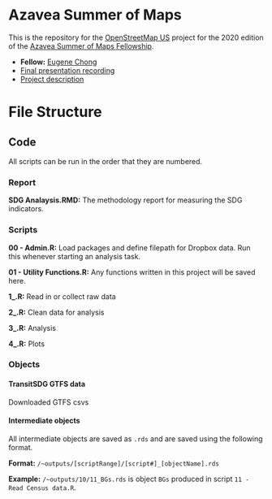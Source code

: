 # Azavea Summer of Maps
This is the repository for the [OpenStreetMap US](https://www.openstreetmap.us/) project for the 2020 edition of the [Azavea Summer of Maps Fellowship](https://www.summerofmaps.com/).

* **Fellow:** [Eugene Chong](https://e-chong.github.io/)
* [Final presentation recording](https://drive.google.com/file/d/1p1Ah5jGqwYu9T0ZoUwC2Vuoxg3fY7hJW/view?usp=sharing)
* [Project description](https://www.summerofmaps.com/projects/shortlist/2020-openstreetmap-us)

# File Structure

## Code

All scripts can be run in the order that they are numbered.

### Report

**SDG Analaysis.RMD:** The methodology report for measuring the SDG indicators.

### Scripts

**00 - Admin.R:** Load packages and define filepath for Dropbox data. Run this whenever starting an analysis task.

**01 - Utility Functions.R:** Any functions written in this project will be saved here.

**1\_.R:** Read in or collect raw data

**2\_.R:** Clean data for analysis

**3\_.R:** Analysis

**4\_.R:** Plots

### Objects

#### TransitSDG GTFS data

Downloaded GTFS csvs

#### Intermediate objects

All intermediate objects are saved as `.rds` and are saved using the following format.

**Format:** `/~outputs/[scriptRange]/[script#]_[objectName].rds`

**Example:** `/~outputs/10/11_BGs.rds` is object `BGs` produced in script `11 - Read Census data.R`.